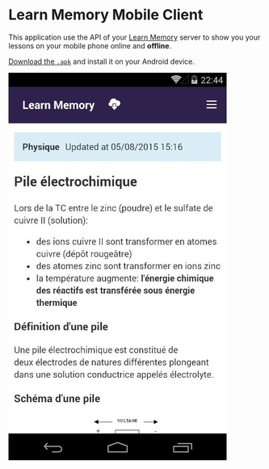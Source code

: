 # Learn Memory Mobile Client

This application use the API of your [Learn Memory](https://github.com/cedced19/learn-memory) server 
to show you your lessons on your mobile phone online and __offline__.

[Download the `.apk`](https://github.com/cedced19/learn-memory-mobile/releases/latest) and install it on your Android device.

![](https://raw.githubusercontent.com/cedced19/learn-memory-mobile/master/demo.png)